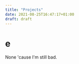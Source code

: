 ```yaml
---
title: "Projects"
date: 2021-08-25T16:47:17+01:00
draft: draft
---
```


# e

None 'cause I'm still bad.